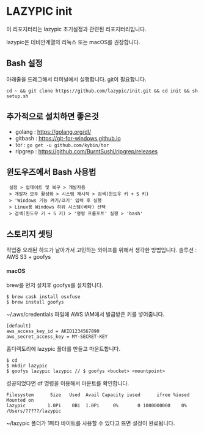 # LAZYPIC init
이 리포지터리는 lazypic 초기설정과 관련된 리포지터리입니다.

lazypic은 데비안계열의 리눅스 또는 macOS를 권장합니다.

## Bash 설정
아래줄을 드레그해서 터미널에서 실행합니다.
git이 필요합니다.
```
cd ~ && git clone https://github.com/lazypic/init.git && cd init && sh setup.sh
```

## 추가적으로 설치하면 좋은것
- golang : https://golang.org/dl/
- gitbash : https://git-for-windows.github.io
- tor : ```go get -u github.com/kybin/tor```
- ripgrep : https://github.com/BurntSushi/ripgrep/releases

## 윈도우즈에서 Bash 사용법
```
 설정 > 업데이트 및 복구 > 개발자용
 > 개발자 모두 활성화 > 시스템 재시작 > 검색(윈도우 키 + S 키)
 > 'Windows 기능 켜기/끄기' 입력 후 실행
 > Linux용 Windows 하위 시스템(베타) 선택
 > 검색(윈도우 키 + S 키) > '명령 프롬포트' 실행 > 'bash' 
```

## 스토리지 셋팅
작업중 오래된 하드가 날아가서 고민하는 와이프를 위해서 생각한 방법입니다.
솔루션 : AWS S3 + goofys

#### macOS
brew를 먼저 설치후 goofys를 설치합니다.

```
$ brew cask install osxfuse
$ brew install goofys
```

~/.aws/credentials 파일에 AWS IAM에서 발급받은 키를 넣어줍니다.
```
[default]
aws_access_key_id = AKID1234567890
aws_secret_access_key = MY-SECRET-KEY
```

홈디렉토리에 lazypic 폴더를 만들고 마운트합니다.
```
$ cd
$ mkdir lazypic
$ goofys lazypic lazypic // $ goofys <bucket> <mountpoint>
```

성공되었다면 df 명령을 이용해서 마운트를 확인합니다.

```
Filesystem      Size   Used  Avail Capacity iused      ifree %iused  Mounted on
lazypic        1.0Pi    0Bi  1.0Pi     0%       0 1000000000    0%   /Users/?????/lazypic
```
~/lazypic 폴더가 1페타 바이트를 사용할 수 있다고 뜨면 설정이 완료됩니다.
